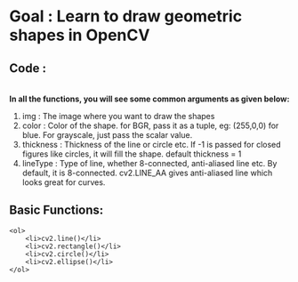 # Goal : Learn to draw geometric shapes in OpenCV
## Code :

<br>__In all the functions, you will see some common arguments as given below:__
<ol>
<li>img : The image where you want to draw the shapes</li>
<li>color : Color of the shape. for BGR, pass it as a tuple, eg: (255,0,0) for blue. 
For grayscale, just pass the scalar value.</li>
<li>thickness : Thickness of the line or circle etc. 
If -1 is passed for closed figures like circles, it will fill the shape. 
default thickness = 1</li>
<li>lineType : Type of line, whether 8-connected, anti-aliased line etc. 
By default, it is 8-connected. cv2.LINE_AA gives anti-aliased line which looks great for curves.</li>
</ol>

## Basic Functions:
	<ol>
		<li>cv2.line()</li>
		<li>cv2.rectangle()</li>
		<li>cv2.circle()</li>
		<li>cv2.ellipse()</li>
	</ol>
